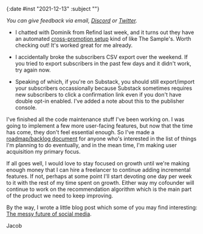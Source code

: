 {:date #inst "2021-12-13" :subject ""}

*You can give feedback via email, [Discord](https://discord.gg/xAumsfVyRd) or [Twitter](https://twitter.com/the_sample_umm).*

 - I chatted with Dominik from Refind last week, and it turns out they have an automated [cross-promotion setup](https://refind.com/cross-promo) kind of like The Sample's. Worth checking out! It's worked great for me already.

 - I accidentally broke the subscribers CSV export over the weekend. If you tried to export subscribers in the past few days and it didn't work, try again now.

 - Speaking of which, if you're on Substack, you should still export/import your subscribers occassionally because Substack sometimes requires new subscribers to click a confirmation link even if you don't have double opt-in enabled. I've added a note about this to the publisher console.

I've finished all the code maintenance stuff I've been working on. I was going to implement a few more user-facing features, but now that the time has come, they don't feel essential enough. So I've made a [roadmap/backlog document](https://docs.google.com/document/d/1N6db1c8SUPa2a6wrjwn8fs53cN9CcadmRjO3E5ubvds/edit?usp=sharing) for anyone who's interested in the list of things I'm planning to do eventually, and in the mean time, I'm making user acquisition my primary focus.

If all goes well, I would love to stay focused on growth until we're making enough money that I can hire a freelancer to continue adding incremental features. If not, perhaps at some point I'll start devoting one day per week to it with the rest of my time spent on growth. Either way my cofounder will continue to work on the recommendation algorithm which is the main part of the product we need to keep improving.

By the way, I wrote a little blog post which some of you may find interesting: [The messy future of social media](https://jacobobryant.com/p/messy-future-social-media/).

Jacob
